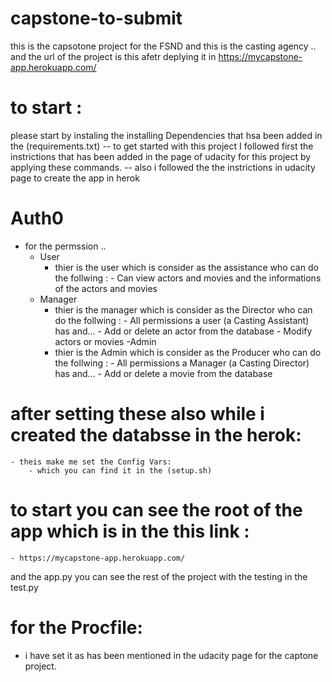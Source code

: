 # capstone-to-submit
this is the capsotone project for the FSND 
and this is the casting agency ..
and the url of the project is this afetr deplying it in 
https://mycapstone-app.herokuapp.com/

# to start : 
please start by instaling the installing Dependencies that hsa been added in the (requirements.txt)
 -- to get started with this project I followed  first the instrictions that has been added in the page of udacity for this project by applying these commands. 
 -- also i followed the  the instrictions in udacity page to create the app in herok

# Auth0 
- for the permssion .. 
   - User
       - thier is the user which is consider as the assistance who can do the follwing : 
                - Can view actors and movies and the informations of the actors and movies
   - Manager 
      - thier is the manager which is consider as the Director who can do the follwing : 
                - All permissions a user (a Casting Assistant) has and…
                - Add or delete an actor from the database
                - Modify actors or movies
   -Admin  
      - thier is the Admin which is consider as the Producer who can do the follwing : 
               - All permissions a Manager (a Casting Director) has and…
               - Add or delete a movie from the database

# after setting these also while i created the databsse in the herok: 
    - theis make me set the Config Vars: 
        - which you can find it in the (setup.sh) 

# to start you can see the root of the app which is in the this link : 
    - https://mycapstone-app.herokuapp.com/
    
and the app.py you can see the rest of the project with the testing in the test.py 


# for the Procfile: 
   - i have set it as has been mentioned in the udacity page for the captone project. 






